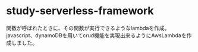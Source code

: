 # study-serverless-framework

関数が呼ばれたときに、その関数が実行できるようなlambdaを作成。
javascript、dynamoDBを用いてcrud機能を実現出来るようにAwsLambdaを作成しました。
